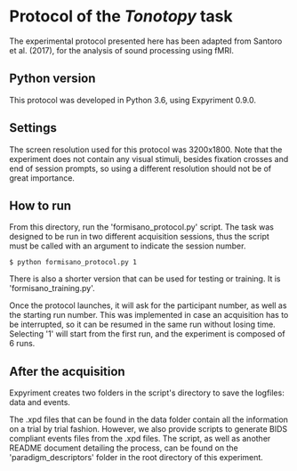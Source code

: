 # Protocol of the *Tonotopy* task
The experimental protocol presented here has been adapted from Santoro 
et al. (2017), for the analysis of sound processing using fMRI.

## Python version

This protocol was developed in Python 3.6, using Expyriment 0.9.0.

## Settings

The screen resolution used for this protocol was 3200x1800. Note that the
experiment does not contain any visual stimuli, besides fixation crosses and
end of session prompts, so using a different resolution should not be of great
importance.

## How to run

From this directory, run the 'formisano_protocol.py' script. The task was
designed to be run in two different acquisition sessions, thus the script
must be called with an argument to indicate the session number.

    $ python formisano_protocol.py 1
    
There is also a shorter version that can be used for testing or training. It
is 'formisano_training.py'.

Once the protocol launches, it will ask for the participant number, as well as
the starting run number. This was implemented in case an acquisition has to be
interrupted, so it can be resumed in the same run without losing time. Selecting
'1' will start from the first run, and the experiment is composed of 6 runs.

## After the acquisition

Expyriment creates two folders in the script's directory to save the logfiles:
data and events.

The .xpd files that can be found in the data folder contain all the information
on a trial by trial fashion. However, we also provide scripts to generate BIDS compliant
events files from the .xpd files. The script, as well as another README document
detailing the process, can be found on the 'paradigm_descriptors' folder in the 
root directory of this experiment.



